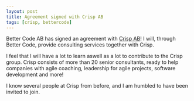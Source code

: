 ```yaml
---
layout: post
title: Agreement signed with Crisp AB
tags: [crisp, bettercode]
---
```


Better Code AB has signed an agreement with [Crisp AB](https://crisp.se)! I will, through Better Code, provide consulting services together with Crisp.
<!--more-->

I feel that I will have a lot to learn aswell as a lot to contribute to the Crisp group. Crisp consists of more than 20 senior consultants, ready to help companies with agile coaching, leadership for agile projects, software development and more!

I know several people at Crisp from before, and I am humbled to have been invited to join.
